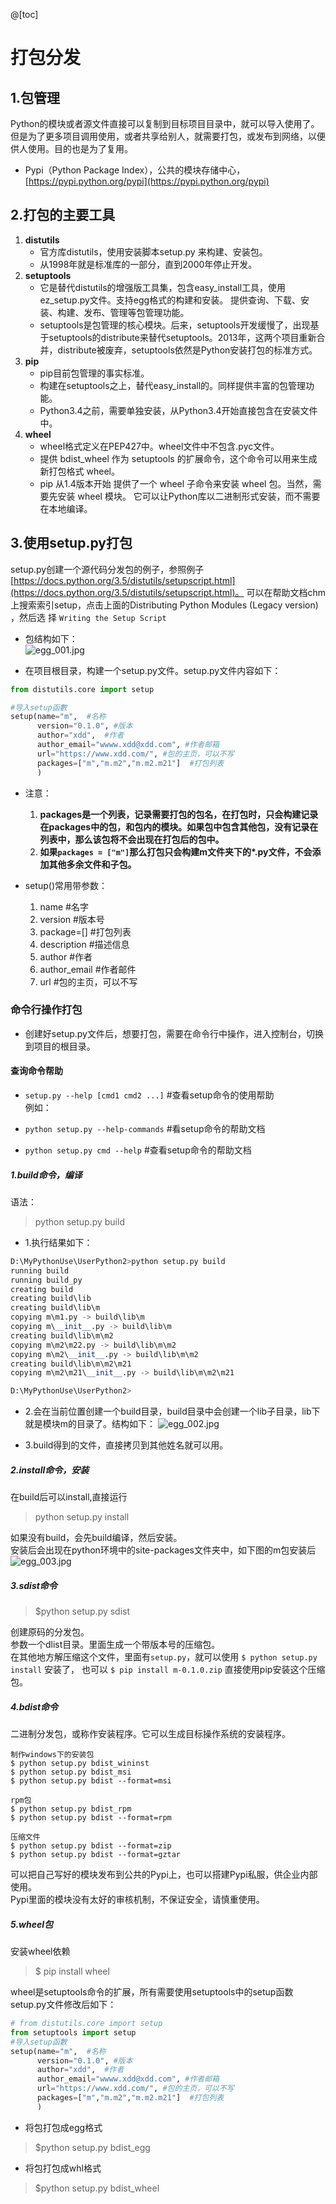 @[toc]

# 打包分发

## 1.包管理

Python的模块或者源文件直接可以复制到目标项目目录中，就可以导入使用了。但是为了更多项目调用使用，或者共享给别人，就需要打包，或发布到网络，以便供人使用。目的也是为了复用。  

* Pypi（Python Package Index），公共的模块存储中心，[https://pypi.python.org/pypi](https://pypi.python.org/pypi)  

## 2.打包的主要工具

1. **distutils**
    * 官方库distutils，使用安装脚本setup.py 来构建、安装包。
    * 从1998年就是标准库的一部分，直到2000年停止开发。  
2. **setuptools**
    * 它是替代distutils的增强版工具集，包含easy_install工具，使用ez_setup.py文件。支持egg格式的构建和安装。 提供查询、下载、安装、构建、发布、管理等包管理功能。
    * setuptools是包管理的核心模块。后来，setuptools开发缓慢了，出现基于setuptools的distribute来替代setuptools。2013年，这两个项目重新合 并，distribute被废弃，setuptools依然是Python安装打包的标准方式。  
3. **pip**
    * pip目前包管理的事实标准。 
    * 构建在setuptools之上，替代easy_install的。同样提供丰富的包管理功能。
    * Python3.4之前，需要单独安装，从Python3.4开始直接包含在安装文件中。  
4. **wheel**
    * wheel格式定义在PEP427中。wheel文件中不包含.pyc文件。
    * 提供 bdist_wheel 作为 setuptools 的扩展命令，这个命令可以用来生成新打包格式 wheel。
    * pip 从1.4版本开始 提供了一个 wheel 子命令来安装 wheel 包。当然，需要先安装 wheel 模块。 它可以让Python库以二进制形式安装，而不需要在本地编译。

## 3.使用setup.py打包

setup.py创建一个源代码分发包的例子，参照例子 [https://docs.python.org/3.5/distutils/setupscript.html](https://docs.python.org/3.5/distutils/setupscript.html)。 可以在帮助文档chm上搜索索引setup，点击上面的Distributing Python Modules (Legacy version) ，然后选 择 `Writing the Setup Script`  

* 包结构如下：  
![egg_001.jpg](https://raw.githubusercontent.com/1263351411/xdd.github.io/master/img/python/egg_001.jpg)  

* 在项目根目录，构建一个setup.py文件。setup.py文件内容如下：

````python
from distutils.core import setup

#导入setup函數
setup(name="m",  #名称
      version="0.1.0", #版本
      author="xdd",  #作者
      author_email="wwww.xdd@xdd.com", #作者邮箱
      url="https://www.xdd.com/", #包的主页，可以不写
      packages=["m","m.m2","m.m2.m21"]  #打包列表
      )
````  

* 注意：
    1. **packages是一个列表，记录需要打包的包名，在打包时，只会构建记录在packages中的包，和包内的模块。如果包中包含其他包，没有记录在列表中，那么该包将不会出现在打包后的包中。**  
    2. **如果`packages = ["m"]`那么打包只会构建m文件夹下的\*.py文件，不会添加其他多余文件和子包。**

* setup()常用带参数：
    1. name #名字
    2. version #版本号
    3. package=[] #打包列表
    4. description #描述信息
    5. author #作者
    6. author_email #作者邮件
    7. url #包的主页，可以不写

### 命令行操作打包

* 创建好setup.py文件后，想要打包，需要在命令行中操作，进入控制台，切换到项目的根目录。

#### 查询命令帮助

* `setup.py --help [cmd1 cmd2 ...]` #查看setup命令的使用帮助  
例如：  

* `python setup.py --help-commands` #看setup命令的帮助文档
* `python setup.py cmd --help` #查看setup命令的帮助文档

##### 1.build命令，编译

语法：  
> python setup.py build

* 1.执行结果如下：

````python
D:\MyPythonUse\UserPython2>python setup.py build
running build
running build_py
creating build
creating build\lib
creating build\lib\m
copying m\m1.py -> build\lib\m
copying m\__init__.py -> build\lib\m
creating build\lib\m\m2
copying m\m2\m22.py -> build\lib\m\m2
copying m\m2\__init__.py -> build\lib\m\m2
creating build\lib\m\m2\m21
copying m\m2\m21\__init__.py -> build\lib\m\m2\m21

D:\MyPythonUse\UserPython2>

````

* 2.会在当前位置创建一个build目录，build目录中会创建一个lib子目录，lib下就是模块m的目录了。结构如下：
![egg_002.jpg](https://raw.githubusercontent.com/1263351411/xdd.github.io/master/img/python/egg_002.jpg)  

* 3.build得到的文件，直接拷贝到其他姓名就可以用。

##### 2.install命令，安装

在build后可以install,直接运行  
>python setup.py install

如果没有build，会先build编译，然后安装。  
安装后会出现在python环境中的site-packages文件夹中，如下图的m包安装后  
![egg_003.jpg](https://raw.githubusercontent.com/1263351411/xdd.github.io/master/img/python/egg_003.jpg)  

##### 3.sdist命令

>$python setup.py sdist

创建原码的分发包。  
参数一个dlist目录。里面生成一个带版本号的压缩包。  
在其他地方解压缩这个文件，里面有`setup.py`，就可以使用 `$ python setup.py install` 安装了， 也可以 `$ pip install m-0.1.0.zip` 直接使用pip安装这个压缩包。  

##### 4.bdist命令

二进制分发包，或称作安装程序。它可以生成目标操作系统的安装程序。  

````shell
制作windows下的安装包
$ python setup.py bdist_wininst
$ python setup.py bdist_msi
$ python setup.py bdist --format=msi

rpm包
$ python setup.py bdist_rpm
$ python setup.py bdist --format=rpm

压缩文件
$ python setup.py bdist --format=zip
$ python setup.py bdist --format=gztar
````

可以把自己写好的模块发布到公共的Pypi上，也可以搭建Pypi私服，供企业内部使用。  
Pypi里面的模块没有太好的审核机制，不保证安全，请慎重使用。  

##### 5.wheel包

安装wheel依赖
>$ pip install wheel

wheel是setuptools命令的扩展，所有需要使用setuptools中的setup函数  
setup.py文件修改后如下：  

````python
# from distutils.core import setup
from setuptools import setup
#导入setup函數
setup(name="m",  #名称
      version="0.1.0", #版本
      author="xdd",  #作者
      author_email="wwww.xdd@xdd.com", #作者邮箱
      url="https://www.xdd.com/", #包的主页，可以不写
      packages=["m","m.m2","m.m2.m21"]  #打包列表
      )
````

* 将包打包成egg格式

>$python setup.py bdist_egg

* 将包打包成whl格式

>$python setup.py bdist_wheel
